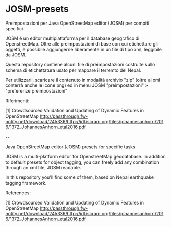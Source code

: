 # JOSM-presets
Preimpostazioni per Java OpenStreetMap editor (JOSM) per compiti specifici

JOSM è un editor multipiattaforma per il database geografico di OpenstreetMap. Oltre alle preimpostazioni di base con cui etichettare gli oggetti, è possibile aggiungerne liberamente in un file di tipo xml, leggibile da JOSM.

Questa repository contiene alcuni file di preimpostazioni costruite sullo schema di etichettatura usato per mappare il terremto del Nepal.

Per utilizzarli, scaricare il contenuto in modalità archivio "zip" (oltre al xml conterrà anche le icone png) ed in menu JOSM "preimpostazioni" > "preferenze preimpostazioni"

Riferimenti:

[1] Crowdsourced Validation and Updating of Dynamic Features in OpenStreetMap
http://passthrough.fw-notify.net/download/245336/http://idl.iscram.org/files/johannesanhorn/2016/1372_JohannesAnhorn_etal2016.pdf

--

Java OpenStreetMap editor (JOSM) presets for specific tasks

JOSM is a multi-platform editor for OpenstreetMap geodatabase. In addition to default presets for object tagging, you can freely add any combination through an xml file, JOSM readable.

In this repository you'll find some of them, based on Nepal earthquake tagging framework.

References:

[1] Crowdsourced Validation and Updating of Dynamic Features in OpenStreetMap
http://passthrough.fw-notify.net/download/245336/http://idl.iscram.org/files/johannesanhorn/2016/1372_JohannesAnhorn_etal2016.pdf
